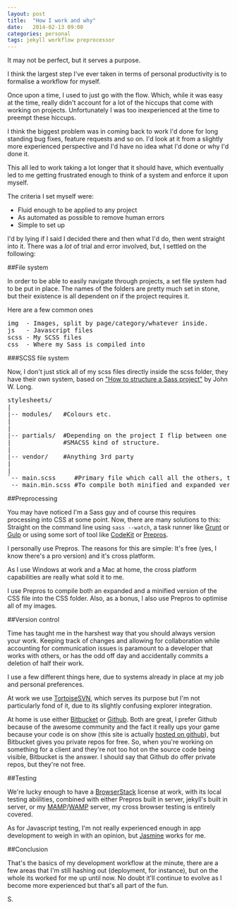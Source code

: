 ```yaml
---
layout: post
title:  "How I work and why"
date:   2014-02-13 09:00
categories: personal
tags: jekyll workflow preprocessor
---
```

<p class="post__excerpt">It may not be perfect, but it serves a purpose.</p>

I think the largest step I've ever taken in terms of personal productivity is to formalise a workflow for myself.

Once upon a time, I used to just go with the flow. Which, while it was easy at the time, really didn't account for a lot of the hiccups that come with working on projects. Unfortunately I was too inexperienced at the time to preempt these hiccups.

I think the biggest problem was in coming back to work I'd done for long standing bug fixes, feature requests and so on. I'd look at it from a slightly more experienced perspective and I'd have no idea what I'd done or why I'd done it. 

This all led to work taking a lot longer that it should have, which eventually led to me getting frustrated enough to think of a system and enforce it upon myself.

The criteria I set myself were:

* Fluid enough to be applied to any project
* As automated as possible to remove human errors
* Simple to set up

I'd by lying if I said I decided there and then what I'd do, then went straight into it. There was a <em>lot</em> of trial and error involved, but, I settled on the following:

##File system

In order to be able to easily navigate through projects, a set file system had to be put in place. The names of the folders are pretty much set in stone, but their existence is all dependent on if the project requires it.

Here are a few common ones

<pre>
img  - Images, split by page/category/whatever inside.
js   - Javascript files
scss - My SCSS files
css  - Where my Sass is compiled into
</pre> 

###SCSS file system

Now, I don't just stick all of my scss files directly inside the scss folder, they have their own system, based on ["How to structure a Sass project"][sass-structure] by John W. Long. 

<pre>
stylesheets/
|
|-- modules/   #Colours etc.
|    
|
|-- partials/  #Depending on the project I flip between one .scss file per page and a more          
|              #SMACSS kind of structure.
|
|-- vendor/    #Anything 3rd party          
|
|
`-- main.scss     #Primary file which call all the others, this is the one that's compiled   
 -- main.min.scss #To compile both minified and expanded versions at the same time    
</pre>

##Preprocessing

You may have noticed I'm a Sass guy and of course this requires processing into CSS at some point. Now, there are many solutions to this: Straight on the command line using <code>sass --watch</code>, a task runner like [Grunt][grunt] or [Gulp][gulp] or using some sort of tool like [CodeKit][codekit] or [Prepros][prepros].

I personally use Prepros. The reasons for this are simple: It's free (yes, I know there's a pro version) and it's cross platform. 

As I use Windows at work and a Mac at home, the cross platform capabilities are really what sold it to me.

I use Prepros to compile both an expanded and a minified version of the CSS file into the CSS folder. Also, as a bonus, I also use Prepros to optimise all of my images.

##Version control

Time has taught me in the harshest way that you should always version your work. Keeping track of changes and allowing for collaboration while accounting for communication issues is paramount to a developer that works with others, or has the odd off day and accidentally commits a deletion of half their work.

I use a few different things here, due to systems already in place at my job and personal preferences.

At work we use [TortoiseSVN][tortoise], which serves its purpose but I'm not particularly fond of it, due to its slightly confusing explorer integration.

At home is use either [Bitbucket][bitbucket] or [Github][github]. Both are great, I prefer Github because of the awesome community and the fact it really ups your game because your code is on show (this site is actually [hosted on github][hosted]), but Bitbucket gives you private repos for free. So, when you're working on something for a client and they're not too hot on the source code being visible, Bitbucket is the answer. I should say that Github do offer private repos, but they're not free.

##Testing

We're lucky enough to have a [BrowserStack][browserstack] license at work, with its local testing abiilities, combined with either Prepros built in server, jekyll's built in server, or my [MAMP][mamp]/[WAMP][wamp] server, my cross browser testing is entirely covered.

As for Javascript testing, I'm not really experienced enough in app development to weigh in with an opinion, but [Jasmine][jasmine] works for me.

##Conclusion

That's the basics of my development workflow at the minute, there are a few areas that I'm still hashing out (deployment, for instance), but on the whole its worked for me up until now. No doubt it'll continue to evolve as I become more experienced but that's all part of the fun.

<p class="post__signature">S.</p>

[prepros]: http://alphapixels.com/prepros/
[sass-structure]: http://thesassway.com/beginner/how-to-structure-a-sass-project/
[grunt]: http://gruntjs.com/
[gulp]: http://gulpjs.com/
[codekit]: https://incident57.com/codekit/
[tortoise]: http://tortoisesvn.net/
[bitbucket]: https://bitbucket.org/
[github]: http://github.com/
[hosted]: https://github.com/ShaunYearStrong/ShaunYearStrong.github.io
[browserstack]: http://www.browserstack.com/
[mamp]: http://www.mamp.info/en/index.html
[wamp]: http://www.wampserver.com/en/
[jasmine]: http://pivotal.github.io/jasmine/

